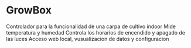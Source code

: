 # GrowBox
Controlador para la funcionalidad de una carpa de cultivo indoor
Mide temperatura y humedad
Controla los horarios de encendido y apagado de las luces
Acceso web local, vusualizacion de datos y configuracion
